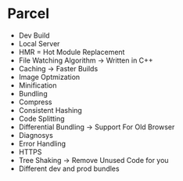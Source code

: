 
# Parcel
- Dev Build
- Local Server
- HMR = Hot Module Replacement
- File Watching Algorithm -> Written in C++
- Caching -> Faster Builds
- Image Optmization
- Minification
- Bundling
- Compress
- Consistent Hashing
- Code Splitting
- Differential Bundling -> Support For Old Browser 
- Diagnosys
- Error Handling
- HTTPS 
- Tree Shaking -> Remove Unused Code for you
- Different dev and prod bundles
